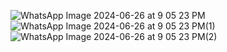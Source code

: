 ![WhatsApp Image 2024-06-26 at 9 05 23 PM](https://github.com/Eco-bins/Ecobins/assets/97335084/c70f4f44-c54e-4860-a398-2b7442c594d9)
![WhatsApp Image 2024-06-26 at 9 05 23 PM(1)](https://github.com/Eco-bins/Ecobins/assets/97335084/fe8baad8-e8cf-44ca-9707-89c56dc8e7c9)
![WhatsApp Image 2024-06-26 at 9 05 23 PM(2)](https://github.com/Eco-bins/Ecobins/assets/97335084/b11c2911-b482-47ac-a583-b40961c58fa2)
